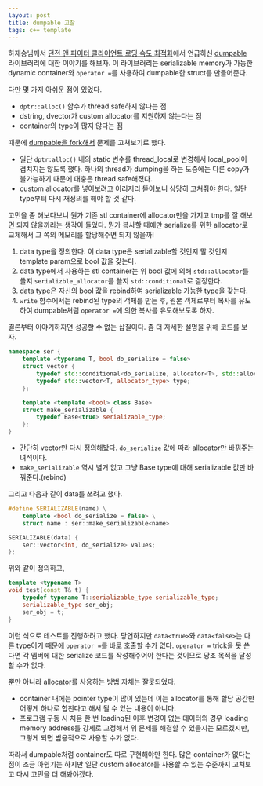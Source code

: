 ```yaml
---
layout: post
title: dumpable 고찰
tags: c++ template
---
```


하재승님께서 [던전 앤 파이터 클라이언트 로딩 속도 최적화](https://lacti.github.io/2014/05/29/ndc14-dungeon-and-fighter-loader-optimization/)에서 언급하신 [dumpable](https://github.com/ipkn/dumpable) 라이브러리에 대한 이야기를 해보자. 이 라이브러리는 serializable memory가 가능한 dynamic container와 `operator =`를 사용하여 dumpable한 struct를 만들어준다.

다만 몇 가지 아쉬운 점이 있었다. 

- `dptr::alloc()` 함수가 thread safe하지 않다는 점
- dstring, dvector가 custom allocator를 지원하지 않는다는 점
- container의 type이 많지 않다는 점

때문에 [dumpable을 fork해서](https://github.com/lacti/dumpable) 문제를 고쳐보기로 했다.

- 일단 `dptr:alloc()` 내의 static 변수를 thread_local로 변경해서 local_pool이 겹치지는 않도록 했다. 하나의 thread가 dumping을 하는 도중에는 다른 copy가 불가능하기 때문에 대충은 thread safe해졌다.
- custom allocator를 넣어보려고 이리저리 뜯어보니 상당히 고쳐줘야 한다. 일단 type부터 다시 재정의를 해야 할 것 같다.

고민을 좀 해보다보니 뭔가 기존 stl container에 allocator만을 가지고 tmp를 잘 해보면 되지 않을까라는 생각이 들었다. 뭔가 복사할 때에만 serialize를 위한 allocator로 교체해서 그 쪽의 메모리를 할당해주면 되지 않을까!

1. data type을 정의한다. 이 data type은 serializable할 것인지 말 것인지 template param으로 bool 값을 갖는다.
2. data type에서 사용하는 stl container는 위 bool 값에 의해 `std::allocator`를 쓸지 `serializble_allocator`를 쓸지 `std::conditional`로 결정한다.
3. data type은 자신의 bool 값을 rebind하여 serializable 가능한 type을 갖는다.
4. `write` 함수에서는 rebind된 type의 객체를 만든 후, 원본 객체로부터 복사를 유도하여 dumpable처럼 `operator =`에 의한 복사를 유도해보도록 하자.

결론부터 이야기하자면 성공할 수 없는 삽질이다. 좀 더 자세한 설명을 위해 코드를 보자.

```cpp
namespace ser {
    template <typename T, bool do_serialize = false>
    struct vector {
        typedef std::conditional<do_serialize, allocator<T>, std::allocator<T>> allocator_type;
        typedef std::vector<T, allocator_type> type;
    };

    template <template <bool> class Base>
    struct make_serializable {
        typedef Base<true> serializable_type;
    };
}
```

- 간단히 vector만 다시 정의해봤다. `do_serialize` 값에 따라 allocator만 바꿔주는 녀석이다.
- `make_serializable` 역시 별거 없고 그냥 Base type에 대해 serializable 값만 바꿔준다.(rebind)

그리고 다음과 같이 data를 쓰려고 했다.

```cpp
#define SERIALIZABLE(name) \
    template <bool do_serialize = false> \
    struct name : ser::make_serializable<name>

SERIALIZABLE(data) {
    ser::vector<int, do_serialize> values;
};
```

위와 같이 정의하고,

```cpp
template <typename T>
void test(const T& t) {
    typedef typename T::serializable_type serializable_type;
    serializable_type ser_obj;
    ser_obj = t;
}
```

이런 식으로 테스트를 진행하려고 했다. 당연하지만 `data<true>`와 `data<false>`는 다른 type이기 때문에 `operator =`를 바로 호출할 수가 없다. `operator =` trick을 못 쓴다면 각 멤버에 대한 serialize 코드를 작성해주어야 한다는 것이므로 당초 목적을 달성할 수가 없다.

뿐만 아니라 allocator를 사용하는 방법 자체는 잘못되었다.

- container 내에는 pointer type이 많이 있는데 이는 allocator를 통해 할당 공간만 어떻게 하나로 합친다고 해서 될 수 있는 내용이 아니다.
- 프로그램 구동 시 처음 한 번 loading된 이후 변경이 없는 데이터의 경우 loading memory address를 강제로 고정해서 위 문제를 해결할 수 있을지는 모르겠지만, 그렇게 되면 범용적으로 사용할 수가 없다.

따라서 dumpable처럼 container도 따로 구현해야만 한다. 많은 container가 없다는 점이 조금 아쉽기는 하지만 일단 custom allocator를 사용할 수 있는 수준까지 고쳐보고 다시 고민을 더 해봐야겠다.
